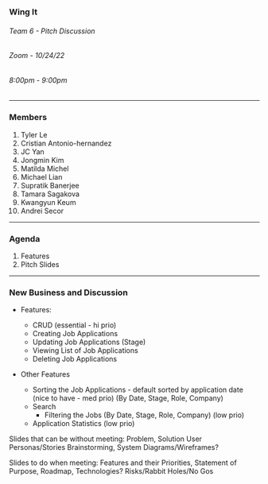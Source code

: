 ### Wing It

###### Team 6 - Pitch Discussion

###### Zoom - 10/24/22

###### 8:00pm - 9:00pm

<hr>

### Members

1. Tyler Le
2. Cristian Antonio-hernandez
3. JC Yan
4. Jongmin Kim
5. Matilda Michel
6. Michael Lian
7. Supratik Banerjee
8. Tamara Sagakova
9. Kwangyun Keum 
10. Andrei Secor


<hr>

### Agenda

1. Features
2. Pitch Slides 

<hr>

### New Business and Discussion
- Features:
  - CRUD (essential - hi prio)
  - Creating Job Applications
  - Updating Job Applications (Stage)
  - Viewing List of Job Applications
  - Deleting Job Applications

- Other Features 
  - Sorting the Job Applications - default sorted by application date (nice to have - med prio) (By Date, Stage, Role, Company)
  - Search
    - Filtering the Jobs (By Date, Stage, Role, Company) (low prio)
  - Application Statistics (low prio)

Slides that can be without meeting: 
Problem, 
Solution
User Personas/Stories
Brainstorming, 
System Diagrams/Wireframes?

Slides to do when meeting: Features and their Priorities, Statement of Purpose, Roadmap, Technologies? Risks/Rabbit Holes/No Gos
